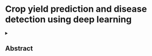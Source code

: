 # Crop yield prediction and disease detection using deep learning 
<details>
<summary><h2> Abstract </h2> </summary>
<br>
 
#### Crop yield prediction: The project uses Long Short-Term Memory (LSTM) models to forecast crop yields accurately by analyzing sequential data like weather patterns and soil conditions. 
 
#### Disease detection: Convolutional Neural Networks (CNNs) are employed to detect and classify crop diseases from leaf images, enabling timely intervention and reducing crop losses.
![Image](https://github.com/user-attachments/assets/38b6fdb8-1964-4002-afcc-d46dea357ed5)
![Image](https://github.com/user-attachments/assets/7af1ca27-43a1-4061-9d4f-7971c5a5a5cf)
![Image](https://github.com/user-attachments/assets/6d105026-9c10-4a4c-a43e-08da7c696d06)

</details>
